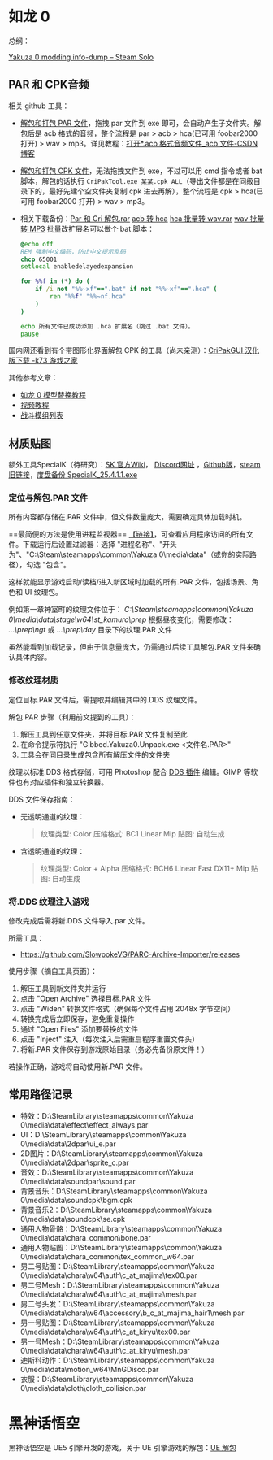 # 如龙 0

总纲：

[Yakuza 0 modding info-dump – Steam Solo](https://steamsolo.com/guide/yakuza-0-modding-info-dump-yakuza-0/)

## PAR 和 CPK音频

相关 github 工具：

- [解包和打包 PAR 文件](https://github.com/gibbed/Gibbed.Yakuza0)，拖拽 par 文件到 exe 即可，会自动产生子文件夹。解包后是 acb 格式的音频，整个流程是 par > acb > hca(已可用 foobar2000 打开) > wav > mp3。详见教程：[打开*.acb 格式音频文件_acb 文件-CSDN 博客](https://blog.csdn.net/qq_41978159/article/details/100743190)

- [解包和打包 CPK 文件](https://github.com/esperknight/CriPakTools)，无法拖拽文件到 exe，不过可以用 cmd 指令或者 bat 脚本，解包的话执行 `CriPakTool.exe 某某.cpk ALL`（导出文件都是在同级目录下的，最好先建个空文件夹复制 cpk 进去再解），整个流程是 cpk > hca(已可用 foobar2000 打开) > wav > mp3。

- 相关下载备份：[Par 和 Cri 解包.rar](./Par和Cri解包.rar)   [acb 转 hca](https://sourceforge.net/projects/vgmtoolbox/)   [hca 批量转 wav.rar](./hca批量转wav.rar)   [wav 批量转 MP3](./C#_批量wav转MP3导入Nuget包.md)
  批量改扩展名可以做个 bat 脚本：

  ```bat
  @echo off
  REM 强制中文编码，防止中文提示乱码
  chcp 65001
  setlocal enabledelayedexpansion
  
  for %%f in (*) do (
      if /i not "%%~xf"==".bat" if not "%%~xf"==".hca" (
          ren "%%f" "%%~nf.hca"
      )
  )
  
  echo 所有文件已成功添加 .hca 扩展名（跳过 .bat 文件）。
  pause
  ```

国内网还看到有个带图形化界面解包 CPK 的工具（尚未亲测）：[CriPakGUI 汉化版下载 -k73 游戏之家](http://www.k73.com/down/soft/242290.html)

其他参考文章：

- [如龙 0 模型替换教程](https://www.bilibili.com/read/cv1642366)
- [视频教程](https://www.bilibili.com/video/av38037381/)
- [战斗模组列表](https://www.bilibili.com/read/cv1697503)



## 材质贴图

额外工具SpecialK（待研究）：[SK 官方Wiki](https://wiki.special-k.info/)， [Discord网址](https://discord.com/channels/@me/1357078123170107483) ，[Github版](https://github.com/SpecialKO)，[steam旧链接](https://steamcommunity.com/groups/SpecialK_Mods)，[度盘备份 SpecialK_25.4.1.1.exe](https://pan.baidu.com/s/1W-P88ui5Meq7UPuNDc078w?pwd=bva5)

### 定位与解包.PAR 文件

所有内容都存储在.PAR 文件中，但文件数量庞大，需要确定具体加载时机。

==最简便的方法是使用进程监视器== [【链接】](https://docs.microsoft.com/en-us/sysinternals/downloads/procmon)，可查看应用程序访问的所有文件。下载运行后设置过滤器：选择 "进程名称"、"开头为"、"C:\Steam\steamapps\common\Yakuza 0\media\data"（或你的实际路径），勾选 "包含"。

这样就能显示游戏启动/读档/进入新区域时加载的所有.PAR 文件，包括场景、角色和 UI 纹理包。

例如第一章神室町的纹理文件位于：
*C:\Steam\steamapps\common\Yakuza 0\media\data\stage\w64\st_kamuro\prep*
根据昼夜变化，需要修改：
*...\prep\ngt* 或 *...\prep\day* 目录下的纹理.PAR 文件

虽然能看到加载记录，但由于信息量庞大，仍需通过后续工具解包.PAR 文件来确认具体内容。



### 修改纹理材质

定位目标.PAR 文件后，需提取并编辑其中的.DDS 纹理文件。

解包 PAR 步骤（利用前文提到的工具）：

1. 解压工具到任意文件夹，并将目标.PAR 文件复制至此
2. 在命令提示符执行 "Gibbed.Yakuza0.Unpack.exe <文件名.PAR>"
3. 工具会在同目录生成包含所有解压文件的文件夹

纹理以标准.DDS 格式存储，可用 Photoshop 配合 [DDS 插件](https://software.intel.com/en-us/articles/intel-texture-works-plugin) 编辑。GIMP 等软件也有对应插件和独立转换器。

DDS 文件保存指南：

- 无透明通道的纹理：

  > 纹理类型: Color
  > 压缩格式: BC1 Linear
  > Mip 贴图: 自动生成

- 含透明通道的纹理：

  > 纹理类型: Color + Alpha
  > 压缩格式: BCH6 Linear Fast DX11+
  > Mip 贴图: 自动生成



### 将.DDS 纹理注入游戏

修改完成后需将新.DDS 文件导入.par 文件。

所需工具：

- https://github.com/SlowpokeVG/PARC-Archive-Importer/releases

使用步骤（摘自工具页面）：

1. 解压工具到新文件夹并运行
2. 点击 "Open Archive" 选择目标.PAR 文件
3. 点击 "Widen" 转换文件格式（确保每个文件占用 2048x 字节空间）
4. 转换完成后立即保存，避免重复操作
5. 通过 "Open Files" 添加要替换的文件
6. 点击 "Inject" 注入（每次注入后需重启程序重置文件头）
7. 将新.PAR 文件保存到游戏原始目录（务必先备份原文件！）

若操作正确，游戏将自动使用新.PAR 文件。



## 常用路径记录

- 特效：D:\SteamLibrary\steamapps\common\Yakuza 0\media\data\effect\effect_always.par
- UI：D:\SteamLibrary\steamapps\common\Yakuza 0\media\data\2dpar\ui_e.par
- 2D图片：D:\SteamLibrary\steamapps\common\Yakuza 0\media\data\2dpar\sprite_c.par
- 音效：D:\SteamLibrary\steamapps\common\Yakuza 0\media\data\soundpar\sound.par
- 背景音乐：D:\SteamLibrary\steamapps\common\Yakuza 0\media\data\soundcpk\bgm.cpk
- 背景音乐2：D:\SteamLibrary\steamapps\common\Yakuza 0\media\data\soundcpk\se.cpk
- 通用人物骨骼：D:\SteamLibrary\steamapps\common\Yakuza 0\media\data\chara_common\bone.par
- 通用人物贴图：D:\SteamLibrary\steamapps\common\Yakuza 0\media\data\chara_common\tex_common_w64.par
- 男二号贴图：D:\SteamLibrary\steamapps\common\Yakuza 0\media\data\chara\w64\auth\c_at_majima\tex00.par
- 男二号Mesh：D:\SteamLibrary\steamapps\common\Yakuza 0\media\data\chara\w64\auth\c_at_majima\mesh.par
- 男二号头发：D:\SteamLibrary\steamapps\common\Yakuza 0\media\data\chara\w64\accessory\b_c_at_majima_hair1\mesh.par
- 男一号贴图：D:\SteamLibrary\steamapps\common\Yakuza 0\media\data\chara\w64\auth\c_at_kiryu\tex00.par
- 男一号Mesh：D:\SteamLibrary\steamapps\common\Yakuza 0\media\data\chara\w64\auth\c_at_kiryu\mesh.par
- 迪斯科动作：D:\SteamLibrary\steamapps\common\Yakuza 0\media\data\motion_w64\MnGDisco.par
- 衣服：D:\SteamLibrary\steamapps\common\Yakuza 0\media\data\cloth\cloth_collision.par





# 黑神话悟空

黑神话悟空是 UE5 引擎开发的游戏，关于 UE 引擎游戏的解包：[UE 解包](../UE/UE知识外链.md)
